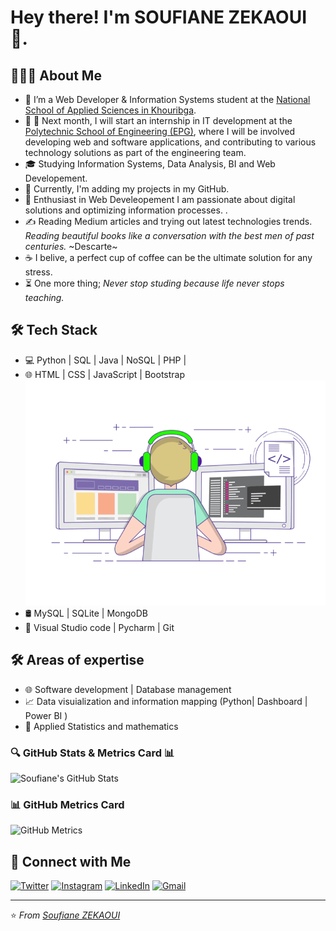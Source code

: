 # Hey there! I'm SOUFIANE ZEKAOUI 👋.
## 👨🏻‍💻 About Me

- 🔭   I’m a Web Developer & Information Systems student at the [National School of Applied Sciences in Khouribga](http://ensak.usms.ac.ma/ensak/).
- 🤔   📅 Next month, I will start an internship in IT development at the [Polytechnic School of Engineering (EPG)](https://epg.ma/), where I will be involved                  developing web and software applications, and contributing to various technology solutions as part of the engineering team.
- 🎓   Studying Information Systems, Data Analysis, BI and Web Developement.
- 💼   Currently, I'm adding my projects in my GitHub.
- 🤖   Enthusiast in Web Develeopement I am passionate about digital solutions and optimizing information processes. .
- ✍️   Reading Medium articles and trying out latest technologies trends.
        *Reading beautiful books like a conversation with the best men of past centuries.* ~Descarte~        
- ☕   I belive, a perfect cup of coffee can be the ultimate solution for any stress.
- ⏳    One more thing; *Never stop studing because life never stops teaching.*


## 🛠 Tech Stack

- 💻   Python | SQL | Java | NoSQL | PHP | 
- 🌐   HTML | CSS | JavaScript | Bootstrap                                                                  <img src="gif3.gif" width="500" alt="Coding illustration" />
- 🛢    MySQL | SQLite | MongoDB
- 🔧   Visual Studio code | Pycharm | Git


## 🛠 Areas of expertise

- 🌐   Software development | Database management 
- 📈   Data visuialization and information mapping (Python| Dashboard | Power BI  )
- 🎰   Applied Statistics and mathematics

### 🔍 GitHub Stats & Metrics Card 📊
![Soufiane's GitHub Stats](https://github-readme-stats.vercel.app/api?username=soufianezekaoui&show_icons=true&theme=radical)

### 📊 GitHub Metrics Card

<img src="https://github-profile-summary-cards.vercel.app/api/cards/profile-details?username=soufianezekaoui&theme=monokai" alt="GitHub Metrics" />


## 🤝 Connect with Me

[![Twitter](https://img.shields.io/badge/-Twitter-1DA1F2?logo=twitter&logoColor=white&style=for-the-badge)]()
[![Instagram](https://img.shields.io/badge/-Instagram-E4405F?logo=instagram&logoColor=white&style=for-the-badge)](https://www.instagram.com/soufianezekaoui?igsh=MWI0eHV0MDJqdHU4eA==)
[![LinkedIn](https://img.shields.io/badge/-LinkedIn-0077B5?logo=linkedin&logoColor=white&style=for-the-badge)](https://www.linkedin.com/in/soufiane-zekaoui-445b1b352/)
[![Gmail](https://img.shields.io/badge/-Gmail-D14836?logo=gmail&logoColor=white&style=for-the-badge)](mailto:soufiane.zekaoui@gmail.com)

---

⭐ *From [Soufiane ZEKAOUI](https://github.com/soufianezekaoui)*
